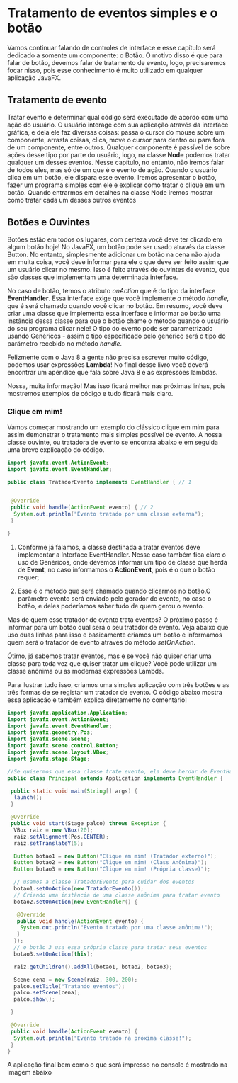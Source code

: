 # Tratamento de eventos simples e o botão

Vamos continuar falando de controles de interface e esse capítulo será dedicado a somente um componente: o Botão. O motivo disso é que para falar de botão, devemos falar de tratamento de evento, logo, precisaremos focar nisso, pois esse conhecimento é muito utilizado em qualquer aplicação JavaFX.

## Tratamento de evento

Tratar evento é determinar qual código será executado de acordo com uma ação do usuário. O usuário interage com sua aplicação através da interface gráfica, e dela ele faz diversas coisas: passa o cursor do mouse sobre um componente, arrasta coisas, clica, move o cursor para dentro ou para fora de um componente, entre outros. Qualquer componente é passível de sobre ações desse tipo por parte do usuário, logo, na classe **Node** podemos tratar qualquer um desses eventos. Nesse capítulo, no entanto, não iremos falar de todos eles, mas só de um que é o evento de ação. Quando o usuário clica em um botão, ele dispara esse evento. Iremos apresentar o botão, fazer um programa simples com ele e explicar como tratar o clique em um botão. Quando entrarmos em detalhes na classe Node iremos mostrar como tratar cada um desses outros eventos

## Botões e Ouvintes

Botões estão em todos os lugares, com certeza você deve ter clicado em algum botão hoje! No JavaFX, um botão pode ser usado através da classe Button. No entanto, simplesmente adicionar um botão na cena não ajuda em muita coisa, você deve informar para ele o que deve ser feito assim que um usuário clicar no mesmo. Isso é feito através de ouvintes de evento, que são classes que implementam uma determinada interface.

No caso de botão, temos o atributo *onAction* que é do tipo da interface **EventHandler**. Essa interface exige que você implemente o método *handle*, que é será chamado quando você clicar no botão. Em resumo, você deve criar uma classe que implementa essa interface e informar ao botão uma instância dessa classe para que o botão chame o método quando o usuário do seu programa clicar nele! O tipo do evento pode ser parametrizado usando Genéricos - assim o tipo especificado pelo genérico será o tipo do parämetro recebido no método *handle*.

Felizmente com o Java 8 a gente não precisa escrever muito código, podemos usar expressões **Lambda**! No final desse livro você deverá encontrar um apêndice que fala sobre Java 8 e as expressões lambdas.

Nossa, muita informação! Mas isso ficará melhor nas próximas linhas, pois mostremos exemplos de código e tudo ficará mais claro.

### Clique em mim!

Vamos começar mostrando um exemplo do clássico clique em mim para assim demonstrar o tratamento mais simples possível de evento. A nossa classe ouvinte, ou tratadora de evento se encontra abaixo e em seguida uma breve explicação do código.

```java
import javafx.event.ActionEvent;
import javafx.event.EventHandler;

public class TratadorEvento implements EventHandler { // 1


 @Override
 public void handle(ActionEvent evento) { // 2
  System.out.println("Evento tratado por uma classe externa");
 }

}
```

1. Conforme já falamos, a classe destinada a tratar eventos deve implementar a Interface EventHandler. Nesse caso também fica claro o uso de Genéricos, onde devemos informar um tipo de classe que herda de **Event**, no caso informamos o **ActionEvent**, pois é o que o botão requer;

2. Esse é o método que será chamado quando clicarmos no botão.O parâmetro evento será enviado pelo gerador do evento, no caso o botão, e deles poderíamos saber tudo de quem gerou o evento.

Mas de quem esse tratador de evento trata eventos? O próximo passo é informar para um botão qual será o seu tratador de evento. Veja abaixo que uso duas linhas para isso e basicamente criamos um botão e informamos quem será o tratador de evento através do método *setOnAction*.

Ótimo, já sabemos tratar eventos, mas e se você não quiser criar uma classe para toda vez que quiser tratar um clique? Você pode utilizar um classe anônima ou as modernas expressões Lambds.

Para ilustrar tudo isso, criamos uma simples aplicação com três botões e as três formas de se registar um tratador de evento. O código abaixo mostra essa aplicação e também explica diretamente no comentário!


```java
import javafx.application.Application;
import javafx.event.ActionEvent;
import javafx.event.EventHandler;
import javafx.geometry.Pos;
import javafx.scene.Scene;
import javafx.scene.control.Button;
import javafx.scene.layout.VBox;
import javafx.stage.Stage;

//Se quisermos que essa classe trate evento, ela deve herdar de EventHandler
public class Principal extends Application implements EventHandler {

 public static void main(String[] args) {
  launch();
 }

 @Override
 public void start(Stage palco) throws Exception {
  VBox raiz = new VBox(20);
  raiz.setAlignment(Pos.CENTER);
  raiz.setTranslateY(5);

  Button botao1 = new Button("Clique em mim! (Tratador externo)");
  Button botao2 = new Button("Clique em mim! (Class Anônima)");
  Button botao3 = new Button("Clique em mim! (Própria classe)");

  // usamos a classe TratadorEvento para cuidar dos eventos
  botao1.setOnAction(new TratadorEvento());
  // Criando uma instância de uma classe anônima para tratar evento
  botao2.setOnAction(new EventHandler() {

   @Override
   public void handle(ActionEvent evento) {
    System.out.println("Evento tratado por uma classe anônima!");
   }
  });
  // o botão 3 usa essa própria classe para tratar seus eventos
  botao3.setOnAction(this);

  raiz.getChildren().addAll(botao1, botao2, botao3);

  Scene cena = new Scene(raiz, 300, 200);
  palco.setTitle("Tratando eventos");
  palco.setScene(cena);
  palco.show();

 }

 @Override
 public void handle(ActionEvent evento) {
  System.out.println("Evento tratado na próxima classe!");
 }
}
```

A aplicação final bem como o que será impresso no console é mostrado na imagem abaixo